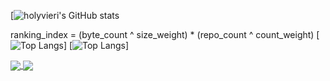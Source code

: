 

[![holyvieri's GitHub stats](https://github-readme-stats.vercel.app/api?username=holyvieri&show_icons=true&theme=nord)



ranking_index = (byte_count ^ size_weight) * (repo_count ^ count_weight)
[![Top Langs](https://github-readme-stats.vercel.app/api/top-langs/?username=holyvieri&size_weight=0.5&count_weight=0.5)]
[![Top Langs](https://github-readme-stats.vercel.app/api/top-langs/?username=holyvieri&layout=compact&theme=nord)]

<a href="https://github.com/anuraghazra/github-readme-stats">
  <img align="center" src="https://github-readme-stats.vercel.app/api/pin/?username=anuraghazra&repo=github-readme-stats" />
</a>
<a href="https://github.com/anuraghazra/convoychat">
  <img align="center" src="https://github-readme-stats.vercel.app/api/pin/?username=anuraghazra&repo=convoychat" />
</a>
